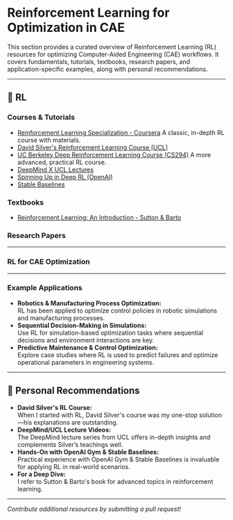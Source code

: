 # Reinforcement Learning for Optimization in CAE

This section provides a curated overview of Reinforcement Learning (RL) resources for optimizing Computer-Aided Engineering (CAE) workflows. It covers fundamentals, tutorials, textbooks, research papers, and application-specific examples, along with personal recommendations.

---

## 📌 RL

### Courses & Tutorials

- [Reinforcement Learning Specialization - Coursera](https://www.coursera.org/specializations/reinforcement-learning)  A classic, in-depth RL course with materials.
- [David Silver's Reinforcement Learning Course (UCL)](http://www0.cs.ucl.ac.uk/staff/d.silver/web/teaching/index.html)  
- [UC Berkeley Deep Reinforcement Learning Course (CS294)](http://rail.eecs.berkeley.edu/deeprlcourse/)  A more advanced, practical RL course.
- [DeepMind X UCL Lectures](https://www.youtube.com/playlist?list=PLqYmG7hTraZDVH599EItlEWsUOsJbAodm)
- [Spinning Up in Deep RL (OpenAI)](https://spinningup.openai.com/en/latest/)
- [Stable Baselines](https://stable-baselines.readthedocs.io/en/master/)


### Textbooks

- [Reinforcement Learning: An Introduction - Sutton & Barto](https://www.andrew.cmu.edu/course/10-703/textbook/BartoSutton.pdf)  


### Research Papers

   *************************


### RL for CAE Optimization

  *************************

### Example Applications

- **Robotics & Manufacturing Process Optimization:**  
  RL has been applied to optimize control policies in robotic simulations and manufacturing processes.
- **Sequential Decision-Making in Simulations:**  
  Use RL for simulation-based optimization tasks where sequential decisions and environment interactions are key.
- **Predictive Maintenance & Control Optimization:**  
  Explore case studies where RL is used to predict failures and optimize operational parameters in engineering systems.

---

## 📌 Personal Recommendations

- **David Silver's RL Course:**  
  When I started with RL, David Silver's course was my one-stop solution—his explanations are outstanding.
- **DeepMind/UCL Lecture Videos:**  
  The DeepMind lecture series from UCL offers in-depth insights and complements Silver’s teachings well.
- **Hands-On with OpenAI Gym & Stable Baselines:**  
  Practical experience with OpenAI Gym & Stable Baselines is invaluable for applying RL in real-world scenarios.
- **For a Deep Dive:**  
  I refer to Sutton & Barto's book for advanced topics in reinforcement learning.

---

*Contribute additional resources by submitting a pull request!*
